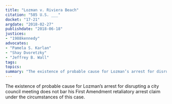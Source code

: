 ```yaml
---
title: "Lozman v. Riviera Beach"
citation: "585 U.S. ___"
docket: "17-21"
argdate: "2018-02-27"
publishdate: "2018-06-18"
justices:
- "1988kennedy"
advocates:
- "Pamela S. Karlan"
- "Shay Dvoretzky"
- "Jeffrey B. Wall"
tags:
topics:
summary: "The existence of probable cause for Lozman’s arrest for disrupting a city council meeting does not bar his First Amendment retaliatory arrest claim under the circumstances of this case."
---
```

The existence of probable cause for Lozman’s arrest for disrupting a city council meeting does not bar his First Amendment retaliatory arrest claim under the circumstances of this case.

